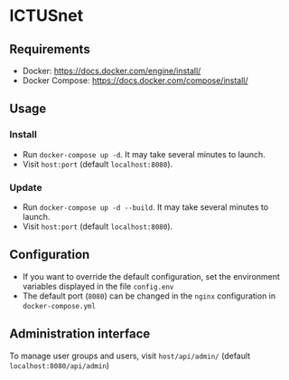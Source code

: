 # ICTUSnet

## Requirements
* Docker:  https://docs.docker.com/engine/install/
* Docker Compose: https://docs.docker.com/compose/install/
## Usage

### Install
* Run `docker-compose up -d`. It may take several minutes to launch. 
* Visit `host:port` (default `localhost:8080`).

### Update 
* Run `docker-compose up -d --build`. It may take several minutes to launch. 
* Visit `host:port` (default `localhost:8080`).

## Configuration
* If you want to override the default configuration, 
  set the environment variables displayed in the file `config.env`
* The default port (`8080`) can be changed in the `nginx` configuration in `docker-compose.yml`
## Administration interface
To manage user groups and users, visit `host/api/admin/` (default `localhost:8080/api/admin`)
